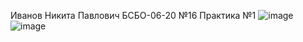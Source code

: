Иванов Никита Павлович БСБО-06-20 №16
Практика №1
![image](https://user-images.githubusercontent.com/82733942/155612456-c5aad69d-83a0-4463-b0f2-c162b7f627ee.png)
![image](https://user-images.githubusercontent.com/82733942/155612417-a4eff772-ce8c-484d-b162-3ea7f2be81f7.png)
